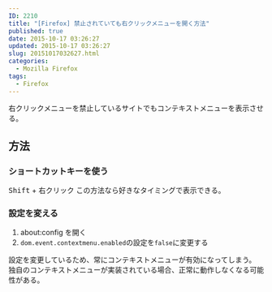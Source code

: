 ```yaml
---
ID: 2210
title: "[Firefox] 禁止されていても右クリックメニューを開く方法"
published: true
date: 2015-10-17 03:26:27
updated: 2015-10-17 03:26:27
slug: 20151017032627.html
categories:
  - Mozilla Firefox
tags:
  - Firefox
---
```


右クリックメニューを禁止しているサイトでもコンテキストメニューを表示させる。

<!--more-->
<h2>方法</h2>
<h3>ショートカットキーを使う</h3>
<kbd>Shift</kbd> + 右クリック
この方法なら好きなタイミングで表示できる。

<h3>設定を変える</h3>
<ol>
 <li>about:config を開く</li>
 <li><code>dom.event.contextmenu.enabled</code>の設定を<code>false</code>に変更する</li>
</ol>
設定を変更しているため、常にコンテキストメニューが有効になってしまう。
独自のコンテキストメニューが実装されている場合、正常に動作しなくなる可能性がある。
